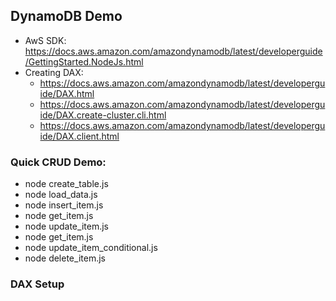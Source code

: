 ## DynamoDB Demo ##

* AwS SDK: https://docs.aws.amazon.com/amazondynamodb/latest/developerguide/GettingStarted.NodeJs.html
* Creating DAX: 
    * https://docs.aws.amazon.com/amazondynamodb/latest/developerguide/DAX.html
    * https://docs.aws.amazon.com/amazondynamodb/latest/developerguide/DAX.create-cluster.cli.html
    * https://docs.aws.amazon.com/amazondynamodb/latest/developerguide/DAX.client.html



### Quick CRUD Demo: ###

* node create_table.js
* node load_data.js
* node insert_item.js
* node get_item.js
* node update_item.js
* node get_item.js
* node update_item_conditional.js
* node delete_item.js

### DAX Setup ###